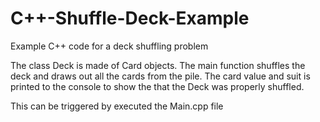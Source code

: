 # C++-Shuffle-Deck-Example
Example C++ code for a deck shuffling problem

The class Deck is made of Card objects. The main function shuffles the deck and draws out
all the cards from the pile. The card value and suit is printed to the console to show the 
that the Deck was properly shuffled.

This can be triggered by executed the Main.cpp file
